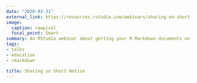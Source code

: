 ```yaml
---
date: "2020-03-31"
external_link: https://resources.rstudio.com/webinars/sharing-on-short-notice-how-to-get-your-materials-online-with-r-markdown
image:
  caption: rawpixel
  focal_point: Smart
summary: An RStudio webinar about getting your R Markdown documents on the web in no time at all. Developed with [Alison Hill](https://alison.rbind.io/).
tags:
- talks
- education
- rmarkdown

title: Sharing on Short Notice
---
```



